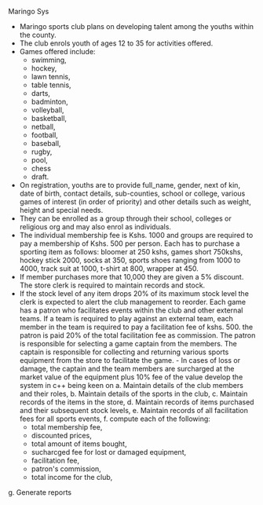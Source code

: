 Maringo Sys
- Maringo sports club plans on developing talent among the youths within the county. 
- The club enrols youth of ages 12 to 35 for activities offered. 
- Games offered include:
  - swimming,
  - hockey, 
  - lawn tennis, 
  - table tennis, 
  - darts, 
  - badminton, 
  - volleyball, 
  - basketball, 
  - netball, 
  - football, 
  - baseball, 
  - rugby, 
  - pool, 
  - chess 
  - draft.  
- On registration, youths are to provide full_name, gender, next of kin, date of birth, contact details, sub-counties, school or college, various games of interest (in order of priority) and other details such as weight, height and special needs. 
- They can be enrolled as a group through their school, colleges or religious org and may also enrol as individuals. 
- The individual membership fee is Kshs. 1000 and groups are required to pay a membership of Kshs. 500 per person. Each has to purchase a sporting item as follows: bloomer at 250 kshs, games short 750kshs, hockey stick 2000, socks at 350, sports shoes ranging from 1000 to 4000, track suit at 1000, t-shirt at 800, wrapper at 450.  
- If member purchases more that 10,000 they are given a 5% discount. The store clerk is required to maintain records  and stock. 
- If the stock level of any item drops 20% of its maximum stock level the clerk is expected to alert the club management to reorder. Each game has a patron who facilitates events within the club and other external teams. If a team is required to play against an external team, each member in the team is required to pay a facilitation fee of kshs. 500. the patron is paid 20% of the total facilitation fee as commission. The patron is responsible for selecting a game captain from the members. The captain is responsible for collecting and returning various sports equipment from the store to facilitate the game. - In cases of loss or damage, the captain and the team members are surcharged at the market value of the equipment plus 10% fee of the value
develop the system in c++ being keen on 
a. Maintain details of the club members and their roles, 
b. Maintain details of the sports in the club, 
c. Maintain records of the items in the store, 
d. Maintain records of items purchased and their subsequent stock levels, 
e. Maintain records of all facilitation fees for all sports events, f. compute each of the following: 
  - total membership fee, 
  - discounted prices, 
  - total amount of items bought, 
  - sucharcged fee for lost or damaged equipment, 
  - facilitation fee, 
  - patron's commission, 
  - total income for the club, 

g. Generate reports